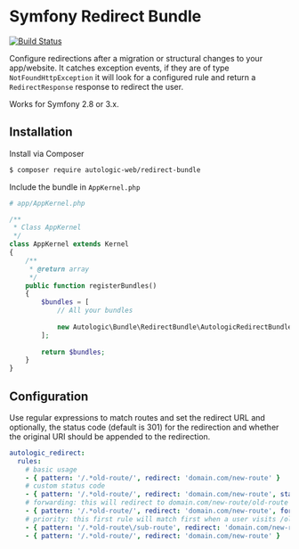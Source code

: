 # Symfony Redirect Bundle

[![Build Status](https://travis-ci.com/autologic-web/redirect-bundle.svg?token=u16nzQx7npX8bQUAmcyy&branch=master)](https://travis-ci.com/autologic-web/redirect-bundle)

Configure redirections after a migration or structural changes to your app/website.
It catches exception events, if they are of type `NotFoundHttpException` it will look for a configured rule and return a `RedirectResponse` response to redirect the user.

Works for Symfony 2.8 or 3.x.

## Installation

Install via Composer

```bash
$ composer require autologic-web/redirect-bundle
```

Include the bundle in `AppKernel.php`

```php
# app/AppKernel.php

/**
 * Class AppKernel
 */
class AppKernel extends Kernel
{
    /**
     * @return array
     */
    public function registerBundles()
    {
        $bundles = [
            // All your bundles
            
            new Autologic\Bundle\RedirectBundle\AutologicRedirectBundle(),
        ];
        
        return $bundles;
    }
}
```

## Configuration

Use regular expressions to match routes and set the redirect URL and optionally, the status code (default is 301) for the redirection and whether the original URI should be appended to the redirection.

```yaml
autologic_redirect:
  rules:
    # basic usage
    - { pattern: '/.*old-route/', redirect: 'domain.com/new-route' }
    # custom status code
    - { pattern: '/.*old-route/', redirect: 'domain.com/new-route', status: 302 }
    # forwarding: this will redirect to domain.com/new-route/old-route
    - { pattern: '/.*old-route/', redirect: 'domain.com/new-route', forwarding: true }
    # priority: this first rule will match first when a user visits /old-route/sub-route, the second acting as a fallback
    - { pattern: '/.*old-route\/sub-route', redirect: 'domain.com/new-route/sub-route' }
    - { pattern: '/.*old-route/', redirect: 'domain.com/new-route' }
```
